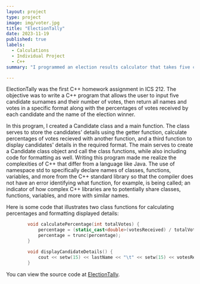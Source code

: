 ```yaml
---
layout: project
type: project
image: img/voter.jpg
title: "ElectionTally"
date: 2023-11-19
published: true
labels:
  - Calculations
  - Individual Project
  - C++
summary: "I programmed an election results calculator that takes five candidates and their number of votes for an ICS 212 homework assignment."

---
```



ElectionTally was the first C++ homework assignment in ICS 212. The objective was to write a C++ program that allows the user to input five candidate surnames and their number of votes, then return all names and votes in a specific format along with the percentages of votes received by each candidate and the name of the election winner.

In this program, I created a Candidate class and a main function. The class serves to store the candidates' details using the getter function, calculate percentages of votes recieved with another function, and a third function to display candidates' details in the required format. The main serves to create a Candidate class object and call the class functions, while also including code for formatting as well. Writing this program made me realize the complexities of C++ that differ from a language like Java. The use of namespace std to specifically declare names of classes, functions, variables, and more from the C++ standard library so that the compiler does not have an error identifying what function, for example, is being called; an indicator of how complex C++ libraries are to potentially share classes, functions, variables, and more with similar names.

Here is some code that illustrates two class functions for calculating percentages and formatting displayed details:

```cpp
        void calculatePercentage(int totalVotes) {
            percentage = (static_cast<double>(votesReceived) / totalVotes)*100;
            percentage = trunc(percentage);
        }

        void displayCandidateDetails() {
            cout << setw(15) << lastName << "\t" << setw(15) << votesReceived << "\t" << setw(10) << fixed << setprecision(0) << percentage << "%" << endl;
        }
```

You can view the source code at [ElectionTally](https://github.com/kngcr/ElectionTally).
